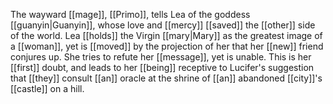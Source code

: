 The wayward [[mage]], [[Primo]], tells Lea of the goddess [[guanyin|Guanyin]], whose love and [[mercy]] [[saved]] the [[other]] side of the world. Lea [[holds]] the Virgin [[mary|Mary]] as the greatest image of a [[woman]], yet is [[moved]] by the projection of her that her [[new]] friend conjures up. She tries to refute her [[message]], yet is unable. This is her [[first]] doubt, and leads to her [[being]] receptive to Lucifer's suggestion that [[they]] consult [[an]] oracle at the shrine of [[an]] abandoned [[city]]'s [[castle]] on a hill. 